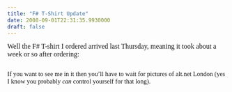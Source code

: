 ```yaml
---
title: "F# T-Shirt Update"
date: 2008-09-01T22:31:35.9930000
draft: false
---
```


<p class="MsoNormal" style="MARGIN: 0cm 0cm 10pt"><font face="Calibri" size="3">Well the F# T-shirt I ordered arrived last Thursday, meaning it took about a week or so after ordering:</font></p>
<p><span style="FONT-SIZE: 11pt; LINE-HEIGHT: 115%; FONT-FAMILY: &quot;Calibri&quot;,&quot;sans-serif&quot;; mso-ascii-theme-font: minor-latin; mso-fareast-font-family: Calibri; mso-fareast-theme-font: minor-latin; mso-hansi-theme-font: minor-latin; mso-bidi-font-family: 'Times New Roman'; mso-bidi-theme-font: minor-bidi; mso-ansi-language: EN-GB; mso-fareast-language: EN-US; mso-bidi-language: AR-SA"><img alt="" src="/blog/photos/tshirt_small.JPG" /></span></p>
<p><span style="FONT-SIZE: 11pt; LINE-HEIGHT: 115%; FONT-FAMILY: &quot;Calibri&quot;,&quot;sans-serif&quot;; mso-ascii-theme-font: minor-latin; mso-fareast-font-family: Calibri; mso-fareast-theme-font: minor-latin; mso-hansi-theme-font: minor-latin; mso-bidi-font-family: 'Times New Roman'; mso-bidi-theme-font: minor-bidi; mso-ansi-language: EN-GB; mso-fareast-language: EN-US; mso-bidi-language: AR-SA">If you want to see me in it then you’ll have to wait for pictures of alt.net London (yes I know you probably <em style="mso-bidi-font-style: normal">can</em> control yourself for that long). </span></p>
